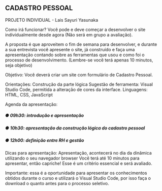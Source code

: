 ## CADASTRO PESSOAL 

PROJETO INDIVIDUAL - Lais Sayuri Yasunaka

Como irá funcionar?
Você pode e deve começar a desenvolver o site individualmente desde agora (Não será em grupo a avaliação).

A proposta é que aproveitem o fim de semana para desenvolver, e durante a sua entrevista você apresente o site, já construído e faça uma apresentação contando sobre as ferramentas que usou e como foi o processo de desenvolvimento. (Lembre-se você terá apenas 10 minutos, seja objetivo)

Objetivo: Você deverá criar um site com formulário de Cadastro Pessoal.
 
Orientações:
Construção da parte lógica
Sugestão de ferramenta: Visual Studio Code, permitida a alteração de cores da interface.
Linguagens: HTML, CSS, JavaScript
 

Agenda da apresentação:
##### ● 09h30: introdução e apresentação
##### ● 10h30: apresentação da construção lógica do cadastro pessoal
##### ● 12h00: definição entre RH e gestão
 
 
Dicas para apresentação:
Apresentação, acontecerá no dia da dinâmica utilizando o seu navegador browser
Você terá até 10 minutos para apresentar, então capriche!
Esse é um critério essencial e será avaliado.
 
Importante: essa é a oportunidade para apresentar os conhecimentos obtidos durante o curso e utilizará o Visual Studio Code, por isso faça o download o quanto antes para o processo seletivo.
